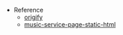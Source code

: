 - Reference
  - [origify](https://origify.app/)
  - [music-service-page-static-html](https://github.com/outsource-systems/music-service-page-static-html)